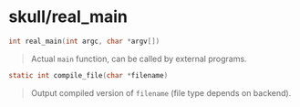 # skull/real_main

```c
int real_main(int argc, char *argv[])
```

> Actual `main` function, can be called by external programs.

```c
static int compile_file(char *filename)
```

> Output compiled version of `filename` (file type depends on backend).

